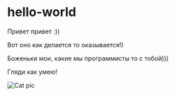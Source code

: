 # hello-world
Привет привет :))

Вот оно как делается то оказывается!)


Боженьки мои, какие мы программисты то с тобой)))


Гляди как умею!

![Cat pic](https://avatars.mds.yandex.net/get-pdb/234183/978a9cf8-6d02-4c1f-9970-08b8804d7749/s1200)

